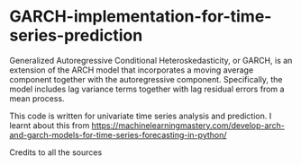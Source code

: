 # GARCH-implementation-for-time-series-prediction
Generalized Autoregressive Conditional Heteroskedasticity, or GARCH, is an extension of the ARCH model that incorporates a moving average component together with the autoregressive component.
Specifically, the model includes lag variance terms together with lag residual errors from a mean process.

This code is written for univariate time series analysis and prediction. 
I learnt about this from https://machinelearningmastery.com/develop-arch-and-garch-models-for-time-series-forecasting-in-python/

Credits to all the sources
